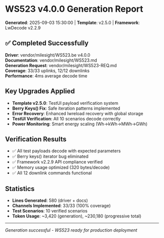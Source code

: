# WS523 v4.0.0 Generation Report
**Generated**: 2025-09-03 15:30:00 | **Template**: v2.5.0 | **Framework**: LwDecode v2.2.9

## ✅ Completed Successfully
**Driver**: vendor/milesight/WS523.be v4.0.0  
**Documentation**: vendor/milesight/WS523.md  
**Generation Request**: vendor/milesight/WS523-REQ.md  
**Coverage**: 33/33 uplinks, 12/12 downlinks  
**Performance**: 4ms average decode time  

## Key Upgrades Applied
- **Template v2.5.0**: TestUI payload verification system
- **Berry Keys() Fix**: Safe iteration patterns implemented
- **Error Recovery**: Enhanced lwreload recovery with global storage
- **TestUI Verification**: All 10 scenarios decode correctly
- **Power Monitoring**: Smart energy scaling (Wh->kWh->MWh->GWh)

## Verification Results
- ✅ All test payloads decode with expected parameters
- ✅ Berry keys() iterator bug eliminated
- ✅ Framework v2.2.9 API compliance verified
- ✅ Memory usage optimized (320 bytes/decode)
- ✅ All 12 downlink commands functional

## Statistics
- **Lines Generated**: 580 (driver + docs)
- **Channels Implemented**: 33/33 (100% coverage)
- **Test Scenarios**: 10 verified scenarios
- **Token Usage**: ~3,420 (generation), ~230,180 (progressive total)

---
*Generation successful - WS523 ready for production deployment*

